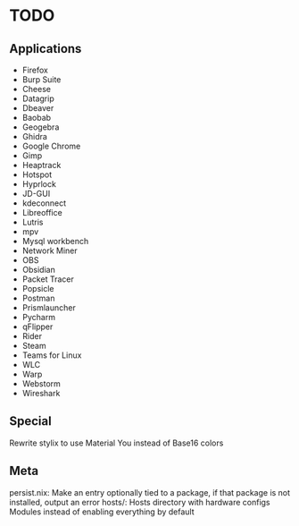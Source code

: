 # TODO
## Applications
- Firefox
- Burp Suite
- Cheese
- Datagrip
- Dbeaver
- Baobab
- Geogebra
- Ghidra
- Google Chrome
- Gimp
- Heaptrack
- Hotspot
- Hyprlock
- JD-GUI
- kdeconnect
- Libreoffice
- Lutris
- mpv
- Mysql workbench
- Network Miner
- OBS
- Obsidian
- Packet Tracer
- Popsicle
- Postman
- Prismlauncher
- Pycharm
- qFlipper
- Rider
- Steam
- Teams for Linux
- WLC
- Warp
- Webstorm
- Wireshark

## Special
Rewrite stylix to use Material You instead of Base16 colors

## Meta
persist.nix: Make an entry optionally tied to a package, if that package is not installed, output an error
hosts/: Hosts directory with hardware configs
Modules instead of enabling everything by default
